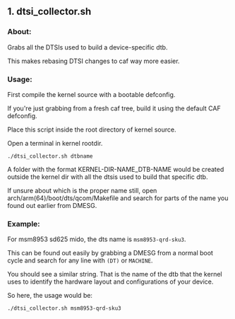 ## 1. dtsi_collector.sh ##

### About: ###

Grabs all the DTSIs used to build a device-specific dtb.

This makes rebasing DTSI changes to caf way more easier.

### Usage: ###

First compile the kernel source with a bootable defconfig.

If you're just grabbing from a fresh caf tree, build it using the default CAF defconfig.

Place this script inside the root directory of kernel source.

Open a terminal in kernel rootdir.

`./dtsi_collector.sh dtbname`

A folder with the format KERNEL-DIR-NAME_DTB-NAME would be created outside the kernel dir with all the dtsis used to build that specific dtb.

If unsure about which is the proper name still, open arch/arm(64)/boot/dts/qcom/Makefile and search for parts of the name you found out earlier from DMESG.

### Example: ###

For msm8953 sd625 mido, the dts name is `msm8953-qrd-sku3`.

This can be found out easily by grabbing a DMESG from a normal boot cycle and search for any line with `(DT)` or `MACHINE`.

You should see a similar string. That is the name of the dtb that the kernel uses to identify the hardware layout and configurations of your device.

So here, the usage would be:

`./dtsi_collector.sh msm8953-qrd-sku3`

